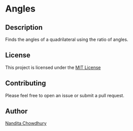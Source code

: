 # Angles

## Description
Finds the angles of a quadrilateral using the ratio of angles.

## License
This project is licensed under the [MIT License](./license)

## Contributing
Please feel free to open an issue or submit a pull request.

## Author
[Nandita Chowdhury](https://github.com/chowdhurynandita)
